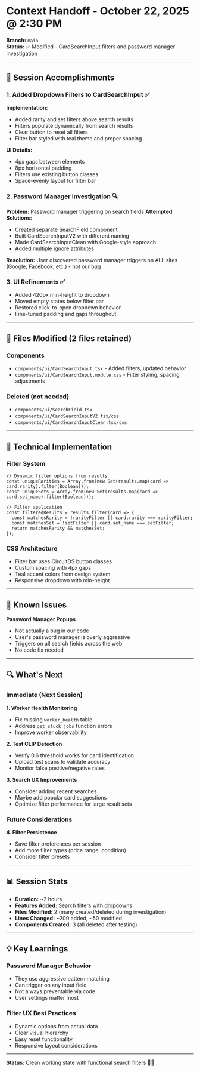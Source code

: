 # Context Handoff - October 22, 2025 @ 2:30 PM

**Branch:** `main`  
**Status:** ✅ Modified - CardSearchInput filters and password manager investigation

---

## 🎯 Session Accomplishments

### 1. Added Dropdown Filters to CardSearchInput ✅
**Implementation:**
- Added rarity and set filters above search results
- Filters populate dynamically from search results
- Clear button to reset all filters
- Filter bar styled with teal theme and proper spacing

**UI Details:**
- 4px gaps between elements
- 8px horizontal padding
- Filters use existing button classes
- Space-evenly layout for filter bar

### 2. Password Manager Investigation 🔍
**Problem:** Password manager triggering on search fields
**Attempted Solutions:**
- Created separate SearchField component
- Built CardSearchInputV2 with different naming
- Made CardSearchInputClean with Google-style approach
- Added multiple ignore attributes

**Resolution:** User discovered password manager triggers on ALL sites (Google, Facebook, etc.) - not our bug

### 3. UI Refinements ✅
- Added 420px min-height to dropdown
- Moved empty states below filter bar
- Restored click-to-open dropdown behavior
- Fine-tuned padding and gaps throughout

---

## 📁 Files Modified (2 files retained)

### Components
- `components/ui/CardSearchInput.tsx` - Added filters, updated behavior
- `components/ui/CardSearchInput.module.css` - Filter styling, spacing adjustments

### Deleted (not needed)
- `components/ui/SearchField.tsx`
- `components/ui/CardSearchInputV2.tsx/css`
- `components/ui/CardSearchInputClean.tsx/css`

---

## 🔧 Technical Implementation

### Filter System
```tsx
// Dynamic filter options from results
const uniqueRarities = Array.from(new Set(results.map(card => card.rarity).filter(Boolean)));
const uniqueSets = Array.from(new Set(results.map(card => card.set_name).filter(Boolean)));

// Filter application
const filteredResults = results.filter(card => {
  const matchesRarity = !rarityFilter || card.rarity === rarityFilter;
  const matchesSet = !setFilter || card.set_name === setFilter;
  return matchesRarity && matchesSet;
});
```

### CSS Architecture
- Filter bar uses CircuitDS button classes
- Custom spacing with 4px gaps
- Teal accent colors from design system
- Responsive dropdown with min-height

---

## 🐛 Known Issues

**Password Manager Popups**
- Not actually a bug in our code
- User's password manager is overly aggressive
- Triggers on all search fields across the web
- No code fix needed

---

## 🔍 What's Next

### Immediate (Next Session)

**1. Worker Health Monitoring** 
- Fix missing `worker_health` table
- Address `get_stuck_jobs` function errors
- Improve worker observability

**2. Test CLIP Detection**
- Verify 0.6 threshold works for card identification
- Upload test scans to validate accuracy
- Monitor false positive/negative rates

**3. Search UX Improvements**
- Consider adding recent searches
- Maybe add popular card suggestions
- Optimize filter performance for large result sets

### Future Considerations

**4. Filter Persistence**
- Save filter preferences per session
- Add more filter types (price range, condition)
- Consider filter presets

---

## 📊 Session Stats

- **Duration:** ~2 hours
- **Features Added:** Search filters with dropdowns
- **Files Modified:** 2 (many created/deleted during investigation)
- **Lines Changed:** ~200 added, ~50 modified
- **Components Created:** 3 (all deleted after testing)

---

## 💡 Key Learnings

### Password Manager Behavior
- They use aggressive pattern matching
- Can trigger on any input field
- Not always preventable via code
- User settings matter most

### Filter UX Best Practices
- Dynamic options from actual data
- Clear visual hierarchy
- Easy reset functionality
- Responsive layout considerations

---

**Status:** Clean working state with functional search filters 🎨✨
